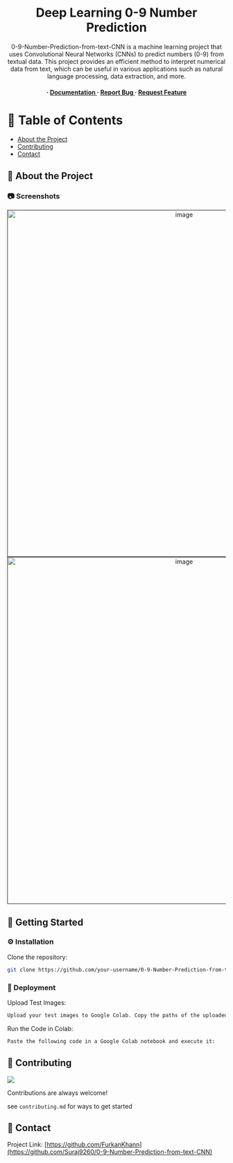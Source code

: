 <div align='center'>

<h1>Deep Learning 0-9 Number Prediction</h1>
<p>0-9-Number-Prediction-from-text-CNN is a machine learning project that uses Convolutional Neural Networks (CNNs) to predict numbers (0-9) from textual data. This project provides an efficient method to interpret numerical data from text, which can be useful in various applications such as natural language processing, data extraction, and more.</p>

<h4> <span> · </span> <a href="https://github.com/FurkanKhann/0-9-Number-Prediction-from-text-CNN/blob/master/README.md"> Documentation </a> <span> · </span> <a href="https://github.com/FurkanKhann/0-9-Number-Prediction-from-text-CNN/issues"> Report Bug </a> <span> · </span> <a href="https://github.com/FurkanKhann/0-9-Number-Prediction-from-text-CNN/issues"> Request Feature </a> </h4>


</div>

# :notebook_with_decorative_cover: Table of Contents

- [About the Project](#star2-about-the-project)
- [Contributing](#wave-contributing)
- [Contact](#handshake-contact)


## :star2: About the Project

### :camera: Screenshots
<div align="center"> <a href=""><img src="https://i.postimg.cc/HsYPz3Wp/Screenshot-19.png" alt='image' width='800'/></a> </div>
<div align="center"> <a href=""><img src="https://i.postimg.cc/44m5B3jS/Screenshot-20.png" alt='image' width='800'/></a> </div>



## :toolbox: Getting Started

### :gear: Installation

Clone the repository:
```bash
git clone https://github.com/your-username/0-9-Number-Prediction-from-text-CNN.git cd 0-9-Number-Prediction-from-text-CNN
```


### :triangular_flag_on_post: Deployment

Upload Test Images:
```bash
Upload your test images to Google Colab. Copy the paths of the uploaded images and paste them into the list named testimg.
```
Run the Code in Colab:
```bash
Paste the following code in a Google Colab notebook and execute it:
```


## :wave: Contributing

<a href="https://github.com/FurkanKhann/graphs/contributors"> <img src="https://contrib.rocks/image?repo=Louis3797/awesome-readme-template" /> </a>

Contributions are always welcome!

see `contributing.md` for ways to get started

## :handshake: Contact

Project Link: [https://github.com/FurkanKhann](https://github.com/Suraj9260/0-9-Number-Prediction-from-text-CNN)
